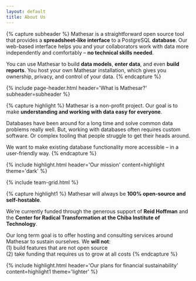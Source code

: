 ```yaml
---
layout: default
title: About Us
---
```


{% capture subheader %}
Mathesar is a straightforward open source tool that provides a **spreadsheet-like interface** to a PostgreSQL **database**. Our web-based interface helps you and your collaborators work with data more independently and comfortably – **no technical skills needed**.

You can use Mathesar to build **data models**, **enter data**, and even **build reports**. You host your own Mathesar installation, which gives you ownership, privacy, and control of your data.
{% endcapture %}

{% include page-header.html
header='What is Mathesar?'
subheader=subheader
%}

{% capture highlight %}
Mathesar is a non-profit project. Our goal is to make **understanding and working with data easy for everyone**.

Databases have been around for a long time and solve common data problems really well. But, working with databases often requires custom software. Or complex tooling that people struggle to get their heads around.

We want to make existing database functionality more accessible – in a user-friendly way.
{% endcapture %}

{% include highlight.html header='Our mission' content=highlight theme='dark' %}

{% include team-grid.html %}

{% capture highlight1 %}
Mathesar will always be **100% open-source and self-hostable**.

We’re currently funded through the generous support of **Reid Hoffman** and the **Center for Radical Transformation at the Chiba Institute of Technology**.

Our long term goal is to offer hosting and consulting services around Mathesar to sustain ourselves. We **will not**:<br/>
(1) build features that are not open source<br/>
(2) take funding that requires us to grow at all costs
{% endcapture %}

{% include highlight.html header='Our plans for financial sustainability' content=highlight1 theme='lighter' %}

